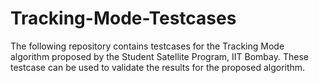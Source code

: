 # Tracking-Mode-Testcases
The following repository contains testcases for the Tracking Mode algorithm proposed by the Student Satellite Program, IIT Bombay. These testcase can be used to validate the results for the proposed algorithm.
